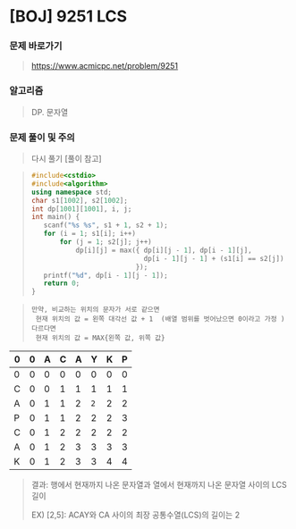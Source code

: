 # [BOJ] 9251 LCS

### 문제 바로가기

>  https://www.acmicpc.net/problem/9251

### 알고리즘

> DP. 문자열

### 문제 풀이 및 주의

> 다시 풀기 [풀이 참고]

>```C++
>#include<cstdio>
>#include<algorithm>
>using namespace std;
>char s1[1002], s2[1002];
>int dp[1001][1001], i, j;
>int main() {
>    scanf("%s %s", s1 + 1, s2 + 1);
>    for (i = 1; s1[i]; i++)
>        for (j = 1; s2[j]; j++)
>            dp[i][j] = max({ dp[i][j - 1], dp[i - 1][j],
>                             dp[i - 1][j - 1] + (s1[i] == s2[j]) 
>                           });
>    printf("%d", dp[i - 1][j - 1]);
>    return 0;
>}
>
>```



> ```
> 만약, 비교하는 위치의 문자가 서로 같으면   
>  현재 위치의 값 = 왼쪽 대각선 값 + 1  (배열 범위를 벗어났으면 0이라고 가정 )
> 다르다면  
>  현재 위치의 값 = MAX{왼쪽 값, 위쪽 값}  
> ```

| 0    | 0    | A    | C    | A    | Y    | K    | P    |
| ---- | ---- | ---- | ---- | ---- | ---- | ---- | ---- |
| 0    | 0    | 0    | 0    | 0    | 0    | 0    | 0    |
| C    | 0    | 0    | 1    | 1    | 1    | 1    | 1    |
| A    | 0    | 1    | 1    | 2    | `2`  | 2    | 2    |
| P    | 0    | 1    | 1    | 2    | 2    | 2    | 3    |
| C    | 0    | 1    | 2    | 2    | 2    | 2    | 2    |
| A    | 0    | 1    | 2    | 3    | 3    | 3    | 3    |
| K    | 0    | 1    | 2    | 3    | 3    | 4    | 4    |

> 결과: 행에서 현재까지 나온 문자열과 열에서 현재까지 나온 문자열 사이의 LCS 길이
>
> EX) [2,5]: ACAY와 CA 사이의 최장 공통수열(LCS)의 길이는 2

